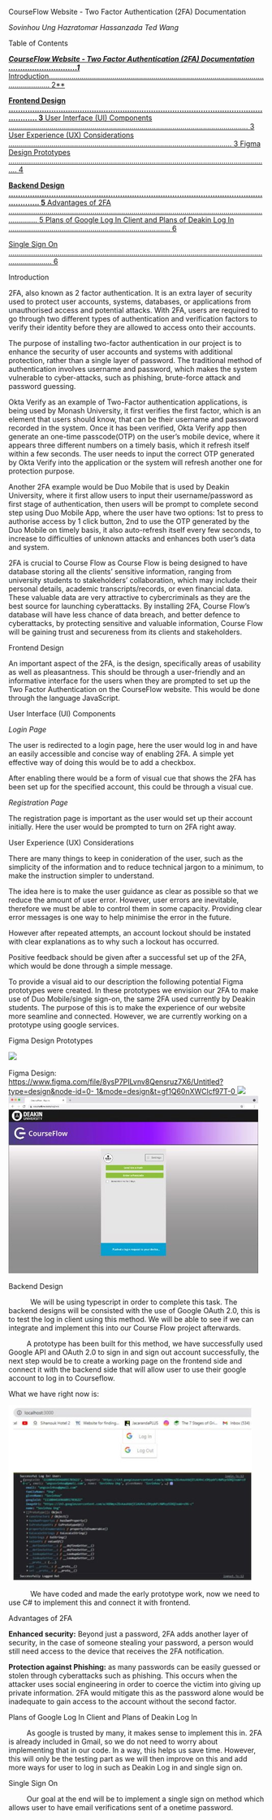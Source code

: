 ﻿<a name="_page0_x69.00_y73.00"></a>CourseFlow Website - Two Factor Authentication (2FA)
Documentation

_Sovinhou Ung Hazratomar Hassanzada Ted Wang_

Table of Contents

[**_CourseFlow Website - Two Factor Authentication (2FA) Documentation .............................1_** ](#_page0_x69.00_y73.00)[Introduction............................................................................................................................. 2\*\* ](#_page1_x69.00_y73.00)

[**Frontend Design ....................................................................................................................... 3** ](#_page2_x69.00_y73.00)[User Interface (UI) Components ..................................................................................................................... 3 ](#_page2_x69.00_y162.00)[User Experience (UX) Considerations ............................................................................................................. 3 ](#_page2_x69.00_y341.00)[Figma Design Prototypes ................................................................................................................................ 4 ](#_page3_x69.00_y73.00)

[**Backend Design ........................................................................................................................ 5** ](#_page4_x69.00_y87.00)[Advantages of 2FA .......................................................................................................................................... 5 ](#_page4_x69.00_y599.00)[Plans of Google Log In Client and Plans of Deakin Log In ............................................................................... 6 ](#_page5_x69.00_y73.00)

[Single Sign On ................................................................................................................................................. 6 ](#_page5_x69.00_y162.00)

<a name="_page1_x69.00_y73.00"></a>Introduction

2FA, also known as 2 factor authentication. It is an extra layer of security used to protect user
accounts, systems, databases, or applications from unauthorised access and potential attacks. With
2FA, users are required to go through two different types of authentication and verification factors
to verify their identity before they are allowed to access onto their accounts.

The purpose of installing two-factor authentication in our project is to enhance the security of
user accounts and systems with additional protection, rather than a single layer of password. The
traditional method of authentication involves username and password, which makes the system
vulnerable to cyber-attacks, such as phishing, brute-force attack and password guessing.

Okta Verify as an example of Two-Factor authentication applications, is being used by Monash
University, it first verifies the first factor, which is an element that users should know, that can
be their username and password recorded in the system. Once it has been verified, Okta Verify app
then generate an one-time passcode(OTP) on the user’s mobile device, where it appears three
different numbers on a timely basis, which it refresh itself within a few seconds. The user needs to
input the correct OTP generated by Okta Verify into the application or the system will refresh
another one for protection purpose.

Another 2FA example would be Duo Mobile that is used by Deakin University, where it first allow
users to input their username/password as first stage of authentication, then users will be prompt
to complete second step using Duo Mobile App, where the user have two options: 1st to press to
authorise access by 1 click button, 2nd to use the OTP generated by the Duo Mobile on timely basis,
it also auto-refresh itself every few seconds, to increase to difficulties of unknown attacks and
enhances both user’s data and system.

2FA is crucial to Course Flow as Course Flow is being designed to have database storing all the
clients’ sensitive information, ranging from university students to stakeholders’ collaboration,
which may include their personal details, academic transcripts/records, or even financial data.
These valuable data are very attractive to cybercriminals as they are the best source for launching
cyberattacks. By installing 2FA, Course Flow’s database will have less chance of data breach, and
better defence to cyberattacks, by protecting sensitive and valuable information, Course Flow will
be gaining trust and secureness from its clients and stakeholders.

<a name="_page2_x69.00_y73.00"></a>Frontend Design

An important aspect of the 2FA, is the design, specifically areas of usability as well as
pleasantness. This should be through a user-friendly and an informative interface for the users when
they are prompted to set up the Two Factor Authentication on the CourseFlow website. This would be
done through the language JavaScript.

<a name="_page2_x69.00_y162.00"></a>User Interface (UI) Components

_Login Page_

The user is redirected to a login page, here the user would log in and have an easily accessible and
concise way of enabling 2FA. A simple yet effective way of doing this would be to add a checkbox.

After enabling there would be a form of visual cue that shows the 2FA has been set up for the
specified account, this could be through a visual cue.

_Registration Page_

The registration page is important as the user would set up their account initially. Here the user
would be prompted to turn on 2FA right away.

<a name="_page2_x69.00_y341.00"></a>User Experience (UX) Considerations

There are many things to keep in conideration of the user, such as the simplicity of the information
and to reduce technical jargon to a minimum, to make the instruction simpler to understand.

The idea here is to make the user guidance as clear as possible so that we reduce the amount of user
error. However, user errors are inevitable, therefore we must be able to control them in some
capacity. Providing clear error messages is one way to help minimise the error in the future.

However after repeated attempts, an account lockout should be instated with clear explanations as to
why such a lockout has occurred.

Positive feedback should be given after a successful set up of the 2FA, which would be done through
a simple message.

To provide a visual aid to our description the following potential Figma prototypes were created. In
these prototypes we envision our 2FA to make use of Duo Mobile/single sign-on, the same 2FA used
currently by Deakin students. The purpose of this is to make the experience of our website more
seamline and connected. However, we are currently working on a prototype using google services.

<a name="_page3_x69.00_y73.00"></a>Figma Design Prototypes

![](Aspose.Words.c1eaed0e-7d01-4b23-bd08-e2a37f23ccf6.001.png)

Figma
Design:[ https://www.figma.com/file/8ysP7PILvnv8Qensruz7X6/Untitled?type=design&node-id=0- 1&mode=design&t=gf1Q60nXWClcf97T-0 ](https://www.figma.com/file/8ysP7PILvnv8Qensruz7X6/Untitled?type=design&node-id=0-1&mode=design&t=gf1Q60nXWClcf97T-0)![](Aspose.Words.c1eaed0e-7d01-4b23-bd08-e2a37f23ccf6.002.png)![](Aspose.Words.c1eaed0e-7d01-4b23-bd08-e2a37f23ccf6.003.jpeg)

<a name="_page4_x69.00_y87.00"></a>Backend Design

`      `We will be using typescript in order to complete this task. The backend designs will be
consisted with the use of Google OAuth 2.0, this is to test the log in client using this method. We
will be able to see if we can integrate and implement this into our Course Flow project afterwards.

`     `A prototype has been built for this method, we have successfully used Google API and OAuth
2.0 to sign in and sign out account successfully, the next step would be to create a working page on
the frontend side and connect it with the backend side that will allow user to use their google
account to log in to Courseflow.

What we have right now is:

![](Aspose.Words.c1eaed0e-7d01-4b23-bd08-e2a37f23ccf6.004.jpeg)

`      `We have coded and made the early prototype work, now we need to use C# to implement this and
connect it with frontend.

<a name="_page4_x69.00_y599.00"></a>Advantages of 2FA

**Enhanced security:** Beyond just a password, 2FA adds another layer of security, in the case of
someone stealing your password, a person would still need access to the device that receives the 2FA
notification.

**Protection against Phishing:** as many passwords can be easily guessed or stolen through
cyberattacks such as phishing. This occurs when the attacker uses social engineering in order to
coerce the victim into giving up private information. 2FA would mitigate this as the password alone
would be inadequate to gain access to the account without the second factor.

<a name="_page5_x69.00_y73.00"></a>Plans of Google Log In Client and Plans of Deakin Log In

`     `As google is trusted by many, it makes sense to implement this in. 2FA is already included in
Gmail, so we do not need to worry about implementing that in our code. In a way, this helps us save
time. However, this will only be the testing part as we will then improve on this and add more ways
for user to log in such as Deakin Log in and single sign on.

<a name="_page5_x69.00_y162.00"></a>Single Sign On

`     `Our goal at the end will be to implement a single sign on method which allows user to have
email verifications sent of a onetime password.
